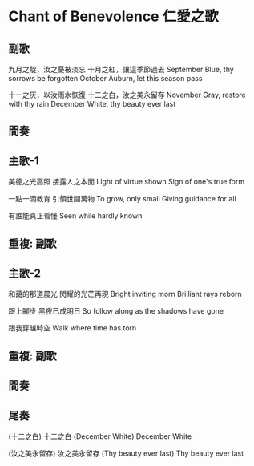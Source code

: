 # Chant of Benevolence 仁愛之歌

## 副歌

九月之靛，汝之憂被淡忘
十月之紅，讓這季節過去
September Blue, thy sorrows be forgotten
October Auburn, let this season pass

十一之灰，以汝雨水恢復
十二之白，汝之美永留存
November Gray, restore with thy rain
December White, thy beauty ever last

## 間奏

## 主歌-1

美德之光高照
接露人之本面
Light of virtue shown
Sign of one's true form

一點一滴教育
引領世間萬物
To grow, only small
Giving guidance for all

有誰能真正看懂
Seen while hardly known

## 重複: 副歌

## 主歌-2

和藹的那道晨光
閃耀的光芒再現
Bright inviting morn
Brilliant rays reborn

跟上腳步
黑夜已成明日
So follow along
as the shadows have gone

跟我穿越時空
Walk where time has torn

## 重複: 副歌

## 間奏

## 尾奏

(十二之白) 十二之白
(December White) December White

(汝之美永留存) 汝之美永留存
(Thy beauty ever last) Thy beauty ever last
